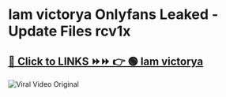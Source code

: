 
 # Iam victorya Onlyfans Leaked - Update Files rcv1x

## <h2><a href="https://clipsfans.com/Iam_victorya&ref=git">🔗 Click to LINKS ⏩⏩ 👉 🟢 Iam victorya </a></h2>

<a href="https://clipsfans.com/Iam_victorya&ref=git" rel="nofollow" data-target="animated-image.originalLink"><img src="https://i.ibb.co.com/xMMVF88/686577567.gif" alt="Viral Video Original" style="max-width: 100%; display: inline-block;" data-target="animated-image.originalImage"></a>

